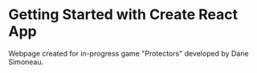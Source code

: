 # Getting Started with Create React App

Webpage created for in-progress game "Protectors" developed by Dane Simoneau.